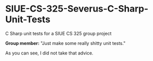# SIUE-CS-325-Severus-C-Sharp-Unit-Tests
C Sharp unit tests for a SIUE CS 325 group project

**Group member:** "Just make some really shitty unit tests."

As you can see, I did not take that advice.
